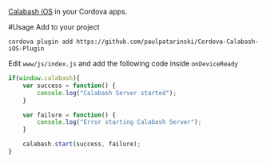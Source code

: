 [Calabash iOS](https://github.com/calabash/calabash-ios) in your Cordova apps.

#Usage
Add to your project

```
cordova plugin add https://github.com/paulpatarinski/Cordova-Calabash-iOS-Plugin
```

Edit `www/js/index.js` and add the following code inside `onDeviceReady`

```js
if(window.calabash){
    var success = function() {
        console.log("Calabash Server started");
    }

    var failure = function() {
        console.log("Error starting Calabash Server");
    }

    calabash.start(success, failure);
}
```

